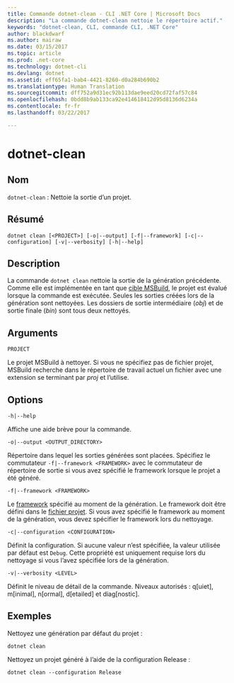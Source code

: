 ```yaml
---
title: Commande dotnet-clean - CLI .NET Core | Microsoft Docs
description: "La commande dotnet-clean nettoie le répertoire actif."
keywords: "dotnet-clean, CLI, commande CLI, .NET Core"
author: blackdwarf
ms.author: mairaw
ms.date: 03/15/2017
ms.topic: article
ms.prod: .net-core
ms.technology: dotnet-cli
ms.devlang: dotnet
ms.assetid: eff65fa1-bab4-4421-8260-d0a284b690b2
ms.translationtype: Human Translation
ms.sourcegitcommit: dff752a9d31ec92b113dae9eed20cd72faf57c84
ms.openlocfilehash: 0bdd8b9ab133ca92e414618412d95d8136d6234a
ms.contentlocale: fr-fr
ms.lasthandoff: 03/22/2017

---
```


# <a name="dotnet-clean"></a>dotnet-clean

## <a name="name"></a>Nom

`dotnet-clean` : Nettoie la sortie d’un projet. 

## <a name="synopsis"></a>Résumé

`dotnet clean [<PROJECT>] [-o|--output] [-f|--framework] [-c|--configuration] [-v|--verbosity] [-h|--help]`

## <a name="description"></a>Description

La commande `dotnet clean` nettoie la sortie de la génération précédente. Comme elle est implémentée en tant que [cible MSBuild](https://docs.microsoft.com/visualstudio/msbuild/msbuild-targets), le projet est évalué lorsque la commande est exécutée. Seules les sorties créées lors de la génération sont nettoyées. Les dossiers de sortie intermédiaire (*obj*) et de sortie finale (*bin*) sont tous deux nettoyés.

## <a name="arguments"></a>Arguments

`PROJECT`

Le projet MSBuild à nettoyer. Si vous ne spécifiez pas de fichier projet, MSBuild recherche dans le répertoire de travail actuel un fichier avec une extension se terminant par *proj* et l’utilise.

## <a name="options"></a>Options

`-h|--help`

Affiche une aide brève pour la commande.

`-o|--output <OUTPUT_DIRECTORY>`

Répertoire dans lequel les sorties générées sont placées. Spécifiez le commutateur `-f|--framework <FRAMEWORK>` avec le commutateur de répertoire de sortie si vous avez spécifié le framework lorsque le projet a été généré.

`-f|--framework <FRAMEWORK>`

Le [framework](../../standard/frameworks.md) spécifié au moment de la génération. Le framework doit être défini dans le [fichier projet](csproj.md). Si vous avez spécifié le framework au moment de la génération, vous devez spécifier le framework lors du nettoyage.

`-c|--configuration <CONFIGURATION>`

Définit la configuration. Si aucune valeur n’est spécifiée, la valeur utilisée par défaut est `Debug`. Cette propriété est uniquement requise lors du nettoyage si vous l’avez spécifiée lors de la génération.

`-v|--verbosity <LEVEL>`

Définit le niveau de détail de la commande. Niveaux autorisés : q[uiet], m[inimal], n[ormal], d[etailed] et diag[nostic].

## <a name="examples"></a>Exemples

Nettoyez une génération par défaut du projet :

`dotnet clean`

Nettoyez un projet généré à l’aide de la configuration Release :

`dotnet clean --configuration Release`

